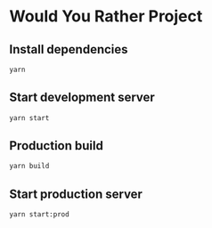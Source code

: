 # Would You Rather Project

## Install dependencies

```bash
yarn
```

## Start development server

```bash
yarn start
```

## Production build

```bash
yarn build
```

## Start production server

```bash
yarn start:prod
```
